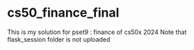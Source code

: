 # cs50_finance_final
This is my solution for pset9 : finance of cs50x 2024
Note that flask_session folder is not uploaded
